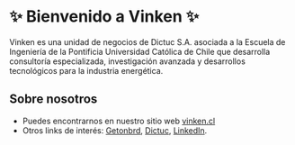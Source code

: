 # ✨ Bienvenido a Vinken ✨

Vinken es una unidad de negocios de Dictuc S.A. asociada a la Escuela de Ingeniería de la Pontificia Universidad Católica de Chile que desarrolla consultoría especializada, investigación avanzada y desarrollos tecnológicos para la industria energética.

## Sobre nosotros

- Puedes encontrarnos en nuestro sitio web [vinken.cl](https://vinken.cl/)
- Otros links de interés: [Getonbrd](https://www.getonbrd.com/companies/vinken), [Dictuc](https://www.dictuc.cl/unidades/vinken/), [LinkedIn](https://cl.linkedin.com/company/vinken).

